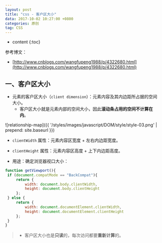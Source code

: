 ```yaml
---
layout: post
title: "css - 客户区大小"
data: 2017-10-02 10:27:00 +0800
categories: 原创
tag: CSS
---
```

* content
{:toc}

参考博文：

+ [http://www.cnblogs.com/wangfupeng1988/p/4322680.html](http://www.cnblogs.com/wangfupeng1988/p/4322680.html)

<!-- more -->

## 一、客户区大小

* 元素的客户区大小（`client dimension`）：元素内容及其内边距所占据的空间大小。
    * 客户区大小就是元素内部的空间大小，因此**滚动条占用的空间不计算在内**。

![relationship-map]({{ '/styles/images/javascript/DOM/style/style-03.png' | prepend: site.baseurl }})

* `clientWidth` 属性：元素内容区宽度 + 左右内边距宽度。
* `clientHeight` 属性：元素内容区高度 + 上下内边距高度。

* 用途：确定浏览器视口大小：

```js
function getViewport(){
 if (document.compatMode == "BackCompat"){
     return {
         width: document.body.clientWidth,
         height: document.body.clientHeight
     };
 } else {
     return {
         width: document.documentElement.clientWidth,
         height: document.documentElement.clientHeight
     };
 }
} 
```

> * 客户区大小也是**只读**的，每次访问都要**重新计算**的。



